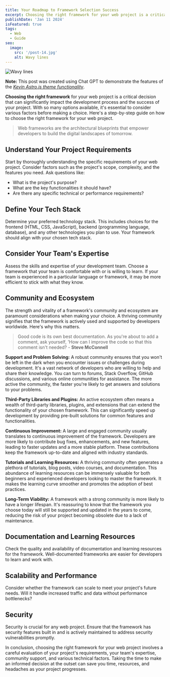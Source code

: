 ```yaml
---
title: Your Roadmap to Framework Selection Success
excerpt: Choosing the right framework for your web project is a critical decision that can significantly impact the development process and the success of your project. With so many options available, it's essential to consider various factors before making a choice.
publishDate: 'Jan 11 2024'
isFeatured: true
tags:
  - Web
  - Guide
seo:
  image:
    src: '/post-14.jpg'
    alt: Wavy lines
---
```


![Wavy lines](/post-14.jpg)

**Note:** This post was created using Chat GPT to demonstrate the features of the _[Kevin Astro.js theme functionality](https://justgoodui.com/astro-themes/kevin/)_.

**Choosing the right framework** for your web project is a critical decision that can significantly impact the development process and the success of your project. With so many options available, it's essential to consider various factors before making a choice. Here's a step-by-step guide on how to choose the right framework for your web project.

> Web frameworks are the architectural blueprints that empower developers to build the digital landscapes of tomorrow.

## Understand Your Project Requirements

Start by thoroughly understanding the specific requirements of your web project. Consider factors such as the project's scope, complexity, and the features you need. Ask questions like:

- What is the project's purpose?
- What are the key functionalities it should have?
- Are there any specific technical or performance requirements?

## Define Your Tech Stack

Determine your preferred technology stack. This includes choices for the frontend (HTML, CSS, JavaScript), backend (programming language, database), and any other technologies you plan to use. Your framework should align with your chosen tech stack.

## Consider Your Team's Expertise

Assess the skills and expertise of your development team. Choose a framework that your team is comfortable with or is willing to learn. If your team is experienced in a particular language or framework, it may be more efficient to stick with what they know.

## Community and Ecosystem

The strength and vitality of a framework's community and ecosystem are paramount considerations when making your choice. A thriving community signifies that the framework is actively used and supported by developers worldwide. Here's why this matters.

> Good code is its own best documentation. As you're about to add a comment, ask yourself, 'How can I improve the code so that this comment isn't needed? - **Steve McConnell**

**Support and Problem Solving:** A robust community ensures that you won't be left in the dark when you encounter issues or challenges during development. It's a vast network of developers who are willing to help and share their knowledge. You can turn to forums, Stack Overflow, GitHub discussions, and various online communities for assistance. The more active the community, the faster you're likely to get answers and solutions to your problems.

**Third-Party Libraries and Plugins:** An active ecosystem often means a wealth of third-party libraries, plugins, and extensions that can extend the functionality of your chosen framework. This can significantly speed up development by providing pre-built solutions for common features and functionalities.

**Continuous Improvement:** A large and engaged community usually translates to continuous improvement of the framework. Developers are more likely to contribute bug fixes, enhancements, and new features, leading to faster updates and a more stable platform. These contributions keep the framework up-to-date and aligned with industry standards.

**Tutorials and Learning Resources:** A thriving community often generates a plethora of tutorials, blog posts, video courses, and documentation. This abundance of learning resources can be immensely valuable for both beginners and experienced developers looking to master the framework. It makes the learning curve smoother and promotes the adoption of best practices.

**Long-Term Viability:** A framework with a strong community is more likely to have a longer lifespan. It's reassuring to know that the framework you choose today will still be supported and updated in the years to come, reducing the risk of your project becoming obsolete due to a lack of maintenance.

## Documentation and Learning Resources

Check the quality and availability of documentation and learning resources for the framework. Well-documented frameworks are easier for developers to learn and work with.

## Scalability and Performance

Consider whether the framework can scale to meet your project's future needs. Will it handle increased traffic and data without performance bottlenecks?

## Security

Security is crucial for any web project. Ensure that the framework has security features built in and is actively maintained to address security vulnerabilities promptly.

In conclusion, choosing the right framework for your web project involves a careful evaluation of your project's requirements, your team's expertise, community support, and various technical factors. Taking the time to make an informed decision at the outset can save you time, resources, and headaches as your project progresses.
